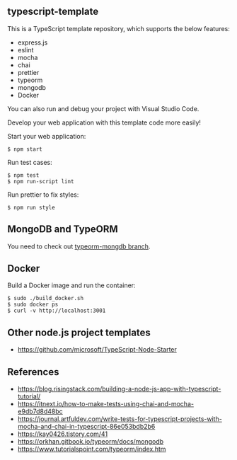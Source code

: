 ## typescript-template

This is a TypeScript template repository, which supports the below features: 
* express.js
* eslint
* mocha
* chai
* prettier
* typeorm
* mongodb
* Docker

You can also run and debug your project with Visual Studio Code.

Develop your web application with this template code more easily!

Start your web application:
```
$ npm start
```

Run test cases:
```
$ npm test
$ npm run-script lint
```

Run prettier to fix styles:
```
$ npm run style
```

## MongoDB and TypeORM
You need to check out [typeorm-mongdb branch](https://github.com/joone/typescript-template/tree/typeorm-mongodb).

## Docker

Build a Docker image and run the container:
```
$ sudo ./build_docker.sh
$ sudo docker ps
$ curl -v http://localhost:3001
```

## Other node.js project templates

- https://github.com/microsoft/TypeScript-Node-Starter

## References

- https://blog.risingstack.com/building-a-node-js-app-with-typescript-tutorial/
- https://itnext.io/how-to-make-tests-using-chai-and-mocha-e9db7d8d48bc
- https://journal.artfuldev.com/write-tests-for-typescript-projects-with-mocha-and-chai-in-typescript-86e053bdb2b6
- https://kay0426.tistory.com/41
- https://orkhan.gitbook.io/typeorm/docs/mongodb
- https://www.tutorialspoint.com/typeorm/index.htm
